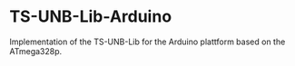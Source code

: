 # TS-UNB-Lib-Arduino
Implementation of the TS-UNB-Lib for the Arduino plattform based on the ATmega328p.
